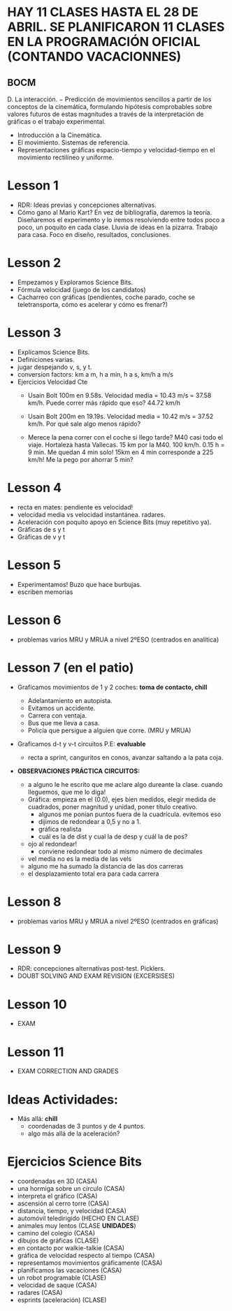 # HAY 11 CLASES HASTA EL 28 DE ABRIL. SE PLANIFICARON 11 CLASES EN LA PROGRAMACIÓN OFICIAL (CONTANDO VACACIONNES)

## BOCM
D. La interacción.
− Predicción de movimientos sencillos a partir de los conceptos de la cinemática, formulando
hipótesis comprobables sobre valores futuros de estas magnitudes a través de la
interpretación de gráficas o el trabajo experimental.
- Introducción a la Cinemática.
- El movimiento. Sistemas de referencia.
- Representaciones gráficas espacio-tiempo y velocidad-tiempo en el movimiento rectilíneo y
uniforme.

# Lesson 1
- RDR: Ideas previas y concepciones alternativas.
- Cómo gano al Mario Kart? En vez de bibliografía, daremos la teoría. Diseñaremos el experimento y lo iremos resolviendo entre todos poco a poco, un poquito en cada clase. Lluvia de ideas en la pizarra. Trabajo para casa. Foco en diseño, resultados, conclusiones.

# Lesson 2
- Empezamos y Exploramos Science Bits.
- Fórmula velocidad (juego de los candidatos)
- Cacharreo con gráficas (pendientes, coche parado, coche se teletransporta, cómo es acelerar y cómo es frenar?)
    
# Lesson 3
- Explicamos Science Bits.
- Definiciones varias.
- jugar despejando v, s, y t.
- conversion factors: km a m, h a min, h a s, km/h a m/s
- Ejercicios Velocidad Cte
    - Usain Bolt 100m en 9.58s. Velocidad media = 10.43 m/s = 37.58 km/h. Puede correr más rápido que eso? 44.72 km/h
    - Usain Bolt 200m en 19.19s. Velocidad media = 10.42 m/s = 37.52 km/h. Por qué sale algo menos rápido?

    - Merece la pena correr con el coche si llego tarde? M40 casi todo el viaje. Hortaleza hasta Vallecas. 15 km por la M40. 100 km/h. 0.15 h = 9 min. Me quedan 4 min solo! 15km en 4 min corresponde a 225 km/h! Me la pego por ahorrar 5 min?

# Lesson 4
- recta en mates: pendiente es velocidad!
- velocidad media vs velocidad instantánea. radares.
- Aceleración con poquito apoyo en Science Bits (muy repetitivo ya).
- Gráficas de s y t
- Gráficas de v y t

# Lesson 5
- Experimentamos! Buzo que hace burbujas.
- escriben memorias

# Lesson 6
- problemas varios MRU y MRUA a nivel 2ºESO (centrados en analítica)

# Lesson 7 (en el patio)
- Graficamos movimientos de 1 y 2 coches: **toma de contacto, chill**
    - Adelantamiento en autopista.
    - Evitamos un accidente.
    - Carrera con ventaja.
    - Bus que me lleva a casa.
    - Policía que persigue a alguien que corre. (MRU y MRUA)
- Graficamos d-t y v-t circuitos P.E: **evaluable**
    - recta a sprint, canguritos en conos, avanzar saltando a la pata coja.

- **OBSERVACIONES PRÁCTICA CIRCUITOS:**
    - a alguno le he escrito que me aclare algo dureante la clase. cuando lleguemos, que me lo diga!
    - Gráfica: empieza en el (0.0), ejes bien medidos, elegir medida de cuadrados, poner magnitud y unidad, poner título creativo.
        - algunos me ponían puntos fuera de la cuadrícula. evitemos eso
        - dijimos de redondear a 0,5 y no  a 1.
        - gráfica realista
        - cuál es la de dist y cual la de desp y cuál la de pos?
    - ojo al redondear!
        - conviene redondear todo al mismo número de decimales
    - vel media no es la media de las vels
    - alguno me ha sumado la distancia de las dos carreras
    - el desplazamiento total era para cada carrera

# Lesson 8
- problemas varios MRU y MRUA a nivel 2ºESO (centrados en gráficas)

# Lesson 9
- RDR: concepciones alternativas post-test. Picklers.
- DOUBT SOLVING AND EXAM REVISION (EXCERSISES)

# Lesson 10
- EXAM

# Lesson 11
- EXAM CORRECTION AND GRADES

# Ideas Actividades:
- Más allá: **chill**
    - coordenadas de 3 puntos y de 4 puntos.
    - algo más allá de la aceleración?

# Ejercicios Science Bits
- coordenadas en 3D (CASA)
- una hormiga sobre un círculo (CASA)
- interpreta el gráfico (CASA)
- ascensión al cerro torre (CASA)
- distancia, tiempo, y velocidad (CASA)
- automóvil teledirigido (HECHO EN CLASE)
- animales muy lentos (CLASE **UNIDADES**)
- camino del colegio (CASA)
- dibujos de gráficas (CLASE)
- en contacto por walkie-talkie (CASA)
- gráfica de velocidad respecto al tiempo (CASA)
- representamos movimientos gráficamente (CASA)
- planificamos las vacaciones (CASA)
- un robot programable (CLASE)
- velocidad de saque (CASA)
- radares (CASA)
- esprints (aceleración) (CLASE)

